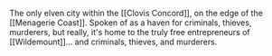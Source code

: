 The only elven city within the [[Clovis Concord]], on the edge of the [[Menagerie Coast]]. Spoken of as a haven for criminals, thieves, murderers, but really, it's home to the truly free entrepreneurs of [[Wildemount]]... and criminals, thieves, and murderers.